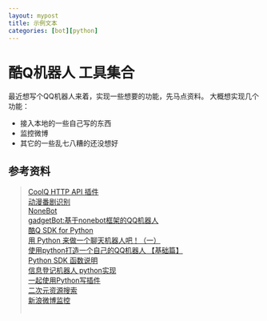 ```yaml
---
layout: mypost
title: 示例文本
categories: [bot][python]
---
```


# 酷Q机器人 工具集合

最近想写个QQ机器人来着，实现一些想要的功能，先马点资料。
大概想实现几个功能：
* 接入本地的一些自己写的东西
* 监控微博<br>
* 其它的一些乱七八糟的还没想好


## 参考资料

> [CoolQ HTTP API 插件](https://github.com/richardchien/coolq-http-api)<br>
> [动漫番剧识别](https://github.com/ZCchann/coolq-trace_anime)<br>
> [NoneBot](https://github.com/richardchien/nonebot)<br>
> [gadgetBot:基于nonebot框架的QQ机器人](https://github.com/amongtheflowers/gadgetBot)<br>
> [酷Q SDK for Python](https://github.com/crud-boy/cqp-sdk-for-py37-native)<br>
> [用 Python 来做一个聊天机器人吧！（一）](https://zhuanlan.zhihu.com/p/78714067)<br>
> [使用python打造一个自己的QQ机器人 【基础篇】](https://zhuanlan.zhihu.com/p/96892167)<br>
> [Python SDK 函数说明](https://cqp.cc/forum.php?mod=viewthread&tid=30300&highlight=Python)<br>
> [信息登记机器人 python实现](https://cqp.cc/forum.php?mod=viewthread&tid=44240&highlight=python)<br>
> [一起使用Python写插件](https://cqp.cc/t/20447)<br>
> [二次元资源搜索](https://cqp.cc/t/45382)<br>
> [新浪微博监控](https://cqp.cc/t/38128)<br>
> []()<br>